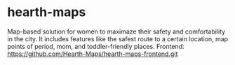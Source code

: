 # hearth-maps
Map-based solution for women to maximaze their safety and comfortability in the city. It includes features like the safest route to a certain location, map points of period, mom, and toddler-friendly places.
Frontend: https://github.com/Hearth-Maps/hearth-maps-frontend.git
